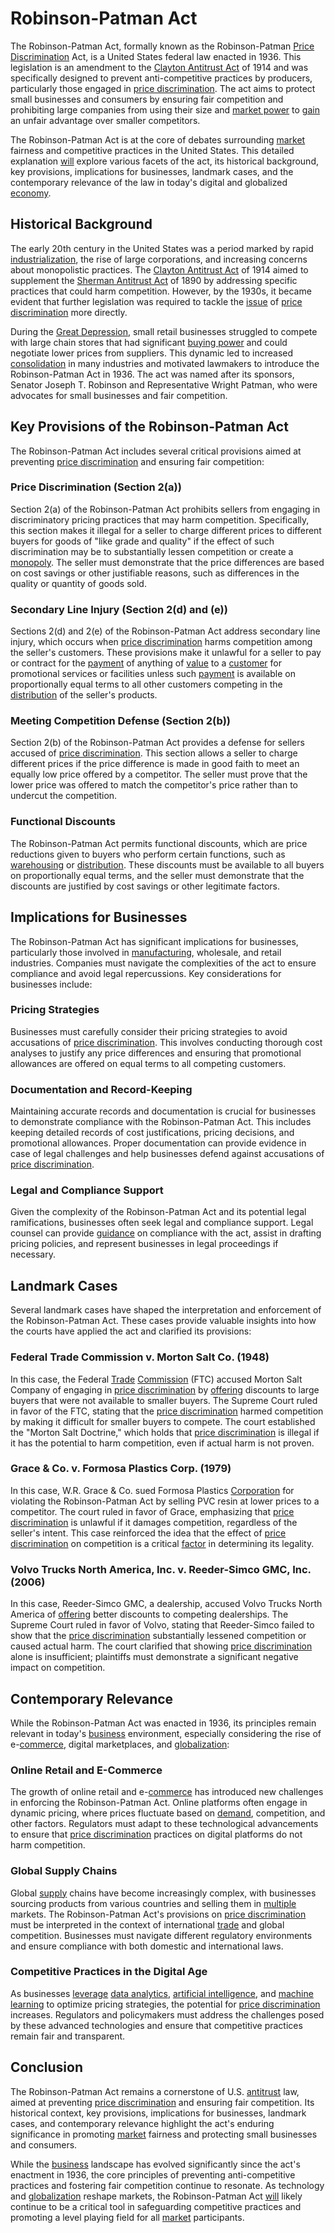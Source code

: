 # Robinson-Patman Act

The Robinson-Patman Act, formally known as the Robinson-Patman [Price Discrimination](../p/price_discrimination.md) Act, is a United States federal law enacted in 1936. This legislation is an amendment to the [Clayton Antitrust Act](../c/clayton_antitrust_act.md) of 1914 and was specifically designed to prevent anti-competitive practices by producers, particularly those engaged in [price discrimination](../p/price_discrimination.md). The act aims to protect small businesses and consumers by ensuring fair competition and prohibiting large companies from using their size and [market power](../m/market_power.md) to [gain](../g/gain.md) an unfair advantage over smaller competitors.

The Robinson-Patman Act is at the core of debates surrounding [market](../m/market.md) fairness and competitive practices in the United States. This detailed explanation [will](../w/will.md) explore various facets of the act, its historical background, key provisions, implications for businesses, landmark cases, and the contemporary relevance of the law in today's digital and globalized [economy](../e/economy.md).

## Historical Background

The early 20th century in the United States was a period marked by rapid [industrialization](../i/industrialization.md), the rise of large corporations, and increasing concerns about monopolistic practices. The [Clayton Antitrust Act](../c/clayton_antitrust_act.md) of 1914 aimed to supplement the [Sherman Antitrust Act](../s/sherman_antitrust_act.md) of 1890 by addressing specific practices that could harm competition. However, by the 1930s, it became evident that further legislation was required to tackle the [issue](../i/issue.md) of [price discrimination](../p/price_discrimination.md) more directly.

During the [Great Depression](../g/great_depression.md), small retail businesses struggled to compete with large chain stores that had significant [buying power](../b/buying_power.md) and could negotiate lower prices from suppliers. This dynamic led to increased [consolidation](../c/consolidation.md) in many industries and motivated lawmakers to introduce the Robinson-Patman Act in 1936. The act was named after its sponsors, Senator Joseph T. Robinson and Representative Wright Patman, who were advocates for small businesses and fair competition.

## Key Provisions of the Robinson-Patman Act

The Robinson-Patman Act includes several critical provisions aimed at preventing [price discrimination](../p/price_discrimination.md) and ensuring fair competition:

### Price Discrimination (Section 2(a))

Section 2(a) of the Robinson-Patman Act prohibits sellers from engaging in discriminatory pricing practices that may harm competition. Specifically, this section makes it illegal for a seller to charge different prices to different buyers for goods of "like grade and quality" if the effect of such discrimination may be to substantially lessen competition or create a [monopoly](../m/monopoly.md). The seller must demonstrate that the price differences are based on cost savings or other justifiable reasons, such as differences in the quality or quantity of goods sold.

### Secondary Line Injury (Section 2(d) and (e))

Sections 2(d) and 2(e) of the Robinson-Patman Act address secondary line injury, which occurs when [price discrimination](../p/price_discrimination.md) harms competition among the seller's customers. These provisions make it unlawful for a seller to pay or contract for the [payment](../p/payment.md) of anything of [value](../v/value.md) to a [customer](../c/customer.md) for promotional services or facilities unless such [payment](../p/payment.md) is available on proportionally equal terms to all other customers competing in the [distribution](../d/distribution.md) of the seller's products.

### Meeting Competition Defense (Section 2(b))

Section 2(b) of the Robinson-Patman Act provides a defense for sellers accused of [price discrimination](../p/price_discrimination.md). This section allows a seller to charge different prices if the price difference is made in good faith to meet an equally low price offered by a competitor. The seller must prove that the lower price was offered to match the competitor's price rather than to undercut the competition.

### Functional Discounts

The Robinson-Patman Act permits functional discounts, which are price reductions given to buyers who perform certain functions, such as [warehousing](../w/warehousing.md) or [distribution](../d/distribution.md). These discounts must be available to all buyers on proportionally equal terms, and the seller must demonstrate that the discounts are justified by cost savings or other legitimate factors.

## Implications for Businesses

The Robinson-Patman Act has significant implications for businesses, particularly those involved in [manufacturing](../m/manufacturing.md), wholesale, and retail industries. Companies must navigate the complexities of the act to ensure compliance and avoid legal repercussions. Key considerations for businesses include:

### Pricing Strategies

Businesses must carefully consider their pricing strategies to avoid accusations of [price discrimination](../p/price_discrimination.md). This involves conducting thorough cost analyses to justify any price differences and ensuring that promotional allowances are offered on equal terms to all competing customers.

### Documentation and Record-Keeping

Maintaining accurate records and documentation is crucial for businesses to demonstrate compliance with the Robinson-Patman Act. This includes keeping detailed records of cost justifications, pricing decisions, and promotional allowances. Proper documentation can provide evidence in case of legal challenges and help businesses defend against accusations of [price discrimination](../p/price_discrimination.md).

### Legal and Compliance Support

Given the complexity of the Robinson-Patman Act and its potential legal ramifications, businesses often seek legal and compliance support. Legal counsel can provide [guidance](../g/guidance.md) on compliance with the act, assist in drafting pricing policies, and represent businesses in legal proceedings if necessary.

## Landmark Cases

Several landmark cases have shaped the interpretation and enforcement of the Robinson-Patman Act. These cases provide valuable insights into how the courts have applied the act and clarified its provisions:

### Federal Trade Commission v. Morton Salt Co. (1948)

In this case, the Federal [Trade](../t/trade.md) [Commission](../c/commission.md) (FTC) accused Morton Salt Company of engaging in [price discrimination](../p/price_discrimination.md) by [offering](../o/offering.md) discounts to large buyers that were not available to smaller buyers. The Supreme Court ruled in favor of the FTC, stating that the [price discrimination](../p/price_discrimination.md) harmed competition by making it difficult for smaller buyers to compete. The court established the "Morton Salt Doctrine," which holds that [price discrimination](../p/price_discrimination.md) is illegal if it has the potential to harm competition, even if actual harm is not proven.

### Grace & Co. v. Formosa Plastics Corp. (1979)

In this case, W.R. Grace & Co. sued Formosa Plastics [Corporation](../c/corporation.md) for violating the Robinson-Patman Act by selling PVC resin at lower prices to a competitor. The court ruled in favor of Grace, emphasizing that [price discrimination](../p/price_discrimination.md) is unlawful if it damages competition, regardless of the seller's intent. This case reinforced the idea that the effect of [price discrimination](../p/price_discrimination.md) on competition is a critical [factor](../f/factor.md) in determining its legality.

### Volvo Trucks North America, Inc. v. Reeder-Simco GMC, Inc. (2006)

In this case, Reeder-Simco GMC, a dealership, accused Volvo Trucks North America of [offering](../o/offering.md) better discounts to competing dealerships. The Supreme Court ruled in favor of Volvo, stating that Reeder-Simco failed to show that the [price discrimination](../p/price_discrimination.md) substantially lessened competition or caused actual harm. The court clarified that showing [price discrimination](../p/price_discrimination.md) alone is insufficient; plaintiffs must demonstrate a significant negative impact on competition.

## Contemporary Relevance

While the Robinson-Patman Act was enacted in 1936, its principles remain relevant in today's [business](../b/business.md) environment, especially considering the rise of e-[commerce](../c/commerce.md), digital marketplaces, and [globalization](../g/globalization.md):

### Online Retail and E-Commerce

The growth of online retail and e-[commerce](../c/commerce.md) has introduced new challenges in enforcing the Robinson-Patman Act. Online platforms often engage in dynamic pricing, where prices fluctuate based on [demand](../d/demand.md), competition, and other factors. Regulators must adapt to these technological advancements to ensure that [price discrimination](../p/price_discrimination.md) practices on digital platforms do not harm competition.

### Global Supply Chains

Global [supply](../s/supply.md) chains have become increasingly complex, with businesses sourcing products from various countries and selling them in [multiple](../m/multiple.md) markets. The Robinson-Patman Act's provisions on [price discrimination](../p/price_discrimination.md) must be interpreted in the context of international [trade](../t/trade.md) and global competition. Businesses must navigate different regulatory environments and ensure compliance with both domestic and international laws.

### Competitive Practices in the Digital Age

As businesses [leverage](../l/leverage.md) [data analytics](../d/data_analytics.md), [artificial intelligence](../a/artificial_intelligence_in_trading.md), and [machine learning](../m/machine_learning.md) to optimize pricing strategies, the potential for [price discrimination](../p/price_discrimination.md) increases. Regulators and policymakers must address the challenges posed by these advanced technologies and ensure that competitive practices remain fair and transparent.

## Conclusion

The Robinson-Patman Act remains a cornerstone of U.S. [antitrust](../a/antitrust.md) law, aimed at preventing [price discrimination](../p/price_discrimination.md) and ensuring fair competition. Its historical context, key provisions, implications for businesses, landmark cases, and contemporary relevance highlight the act's enduring significance in promoting [market](../m/market.md) fairness and protecting small businesses and consumers.

While the [business](../b/business.md) landscape has evolved significantly since the act's enactment in 1936, the core principles of preventing anti-competitive practices and fostering fair competition continue to resonate. As technology and [globalization](../g/globalization.md) reshape markets, the Robinson-Patman Act [will](../w/will.md) likely continue to be a critical tool in safeguarding competitive practices and promoting a level playing field for all [market](../m/market.md) participants.